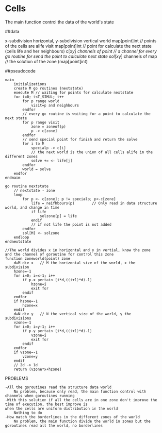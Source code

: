 # Cells

The main function control the data of the world's state

##data

x-subdivision horizontal, y-subdivision vertical
world map[point]int         // points of the cells are alife
visit map[point]int         // point for calculate the next state (cells life and her neighbours)
c[x*y] channels of point      // a channel for every go routine for send the point to calculate next state
sol[x*y] channels of map      // the solution of the zone (map[point]int)

##pseudocode
```
main 
    initializations
    create M go routines (nextstate)
    execute M // waiting for points for calculate nextstate
    for t=0; t<T_SIMUL; t++
        for p range world
            visit=p and neighbours
        endfor
        // every go routine is waiting for a point to calculate the next state
        for p range visit
            zone = zoneof(p)
            p -> c[zone]
        endfor
        // send special point for finish and return the solve
        for i to M
            specialp -> c[i]
            // the next world is the union of all cells alife in the different zones
            solve += <- life[j]
        endfor
        world = solve
    endfor
endmain

go routine nextstate
    // nextstate - zone
    loop
        for p <- c[zone]; p != specialp; p<-c[zone]
            life = neifhbours(p)        // Only read in data structure world, and change in time
            if life
                solzone[p] = life
            endif
            // if not life the point is not added
        endfor
        sol[M] <- solzone
    endloop
endnextstate

//The world divides x in horizontal and y in vertial, know the zone and the channel of goroutine for control this zone
function zoneworld(point) zone
    d=M div x   // M the horizontal size of the world, x the subdivision
    hzone=-1
    for i=0; i=x-1; i++
        if p.x pertain [i*d,((i+1)*d)-1]
            hzone=i
            exit for
        endif
    endfor
    if hzone=-1
        hzone=x
    endif
    d=N div y   // N the vertical size of the world, y the subdivisions
    vzone=-1
    for i=0; i=y-1; i++
        if p.y pertain [i*d,((i+1)*d)-1]
            vzone=i
            exit for
        endif
    endfor
    if vzone=-1
        vzone=y
    endif
    // 2d -> 1d
    return (vzone*x+hzone)
```

PROBLEMS

    -All the goroutines read the structure data world
        No problem, because only read, the main function control with channels when goroutines running
    -With this solution if all the cells are in one zone don't improve the time of execution, the best improve is 
    when the cells are uniform distribution in the world
        Nothing to do
    -How match the borderlines in the different zones of the world
        No problem, the main function divide the world in zones but the goroutines read all the world, no borderlines

